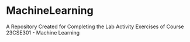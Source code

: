 # MachineLearning
A Repository Created for Completing the Lab Activity Exercises of Course 23CSE301 - Machine Learning
